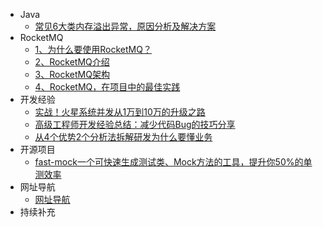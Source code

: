 * Java
    * [常见6大类内存溢出异常，原因分析及解决方案](Java/常见6大类内存溢出异常，原因分析及解决方案.md)
* RocketMQ
    * [1、为什么要使用RocketMQ？](RocketMQ/1、为什么要使用RocketMQ？.md)
    * [2、RocketMQ介绍](RocketMQ/2、RocketMQ介绍.md)
    * [3、RocketMQ架构](RocketMQ/3、RocketMQ架构.md)
    * [4、RocketMQ，在项目中的最佳实践](RocketMQ/4、RocketMQ，在项目中的最佳实践.md)
* 开发经验
    * [实战！火星系统并发从1万到10万的升级之路](开发经验/实战！火星系统并发从1万到10万的升级之路.md)
    * [高级工程师开发经验总结：减少代码Bug的技巧分享](原创文章/减少代码Bug的技巧分享.md)
	* [从4个优势2个分析法拆解研发为什么要懂业务](原创文章/从4个优势2个分析法拆解研发为什么要懂业务.md)
* 开源项目
    * [fast-mock一个可快速生成测试类、Mock方法的工具，提升你50%的单测效率](原创文章/fast-mock.md)
* 网址导航
    * [网址导航](网址导航/网址导航.md)
* 持续补充